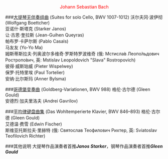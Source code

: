 <div align="center"><span style="color:red">Johann Sebastian Bach</span></div>

###[大提琴无伴奏组曲](bwv_1007_1012.html) (Suites for solo Cello, BWV 1007-1012)
沃尔夫冈·波伊彻 (Wolfgang Boettcher)<br>
亚诺什·斯塔克 (Starker Janos)<br>
让·古恩·奎拉斯 (Jean-Guihen Queyras)<br>
帕布罗·卡萨尔斯 (Pablo Casals)<br>
马友友 (Yo-Yo Ma)<br>
姆斯蒂斯拉夫·列奥波尔多维奇·罗斯特罗波维奇 (俄: Мстисла́в Леопо́льдович Ростропо́вич, 英: Mstislav Leopoldovich "Slava" Rostropovich)<br>
彼得·威斯珀威 (Pieter Wispelwey)<br>
保罗·托特里埃 (Paul Tortelier)<br>
安纳·比尔斯玛 (Anner Bylsma)<br>


###[哥德堡变奏曲](bwv_988.html) (Goldberg-Variationen, BWV 988)
格伦·古尔德 (Gleen Gould)<br>
安德烈·加夫里洛夫 (Andrei Gavrilov)<br>

###[平均律键盘曲集](bwv_846_893.html) (Das Wohltemperierte Klavier, BWV 846–893)
格伦·古尔德 (Gleen Gould)<br>
艾德温·费雪 (Edwin Fischer)<br>
斯维亚托斯拉夫·里赫特 (俄: Святослав Теофилович Рихтер, 英: Sviatoslav Teofilovich Richter)<br>

###其他说明
大提琴作品演奏者首推***Janos Starker***，钢琴作品演奏者首推***Gleen Gould***